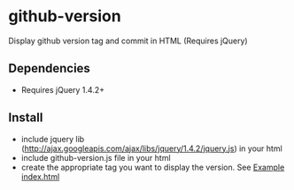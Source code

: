 github-version
==============

Display github version tag and commit in HTML (Requires jQuery)

## Dependencies

* Requires jQuery 1.4.2+

## Install

* include jquery lib (http://ajax.googleapis.com/ajax/libs/jquery/1.4.2/jquery.js) in your html
* include github-version.js file in your html
* create the appropriate tag you want to display the version.  See [Example index.html](https://github.com/mrpatrick/github-version/index.html)
